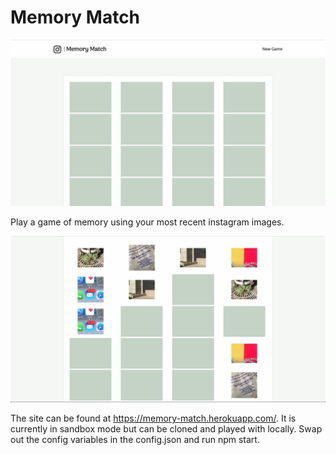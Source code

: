 # Memory Match
<img src="/readmeimages/view.png" alt="image of site" width="700">

Play a game of memory using your most recent instagram images.

<img src="/readmeimages/in-action.png" alt="game in action" width="700">

The site can be found at https://memory-match.herokuapp.com/. It is currently in sandbox mode but can be cloned and played with locally. Swap out the config variables in the config.json and run npm start.





